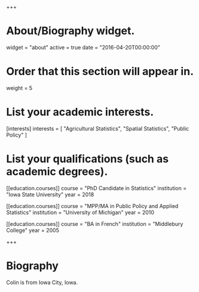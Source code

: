 +++
# About/Biography widget.
widget = "about"
active = true
date = "2016-04-20T00:00:00"

# Order that this section will appear in.
weight = 5

# List your academic interests.
[interests]
  interests = [
    "Agricultural Statistics",
    "Spatial Statistics",
    "Public Policy"
  ]
  
  
# List your qualifications (such as academic degrees).
[[education.courses]]
  course = "PhD Candidate in Statistics"
  institution = "Iowa State University"
  year = 2018

[[education.courses]]
  course = "MPP/MA in Public Policy and Applied Statistics"
  institution = "University of Michigan"
  year = 2010

[[education.courses]]
  course = "BA in French"
  institution = "Middlebury College"
  year = 2005

+++

# Biography

Colin is from Iowa City, Iowa.



